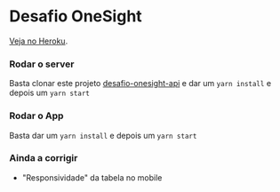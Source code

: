 # Desafio OneSight

[Veja no Heroku](https://desafio-onesight.herokuapp.com/).

### Rodar o server

Basta clonar este projeto [desafio-onesight-api](https://github.com/pedropaulodf/desafio-onesight-api/) e dar um `yarn install` e depois um `yarn start`

### Rodar o App

Basta dar um `yarn install` e depois um `yarn start`


### Ainda a corrigir

* "Responsividade" da tabela no mobile